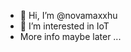 - 👋 Hi, I’m @novamaxxhu
- 👀 I’m interested in IoT
- More info maybe later ...

<!---
novamaxxhu/novamaxxhu is a ✨ special ✨ repository because its `README.md` (this file) appears on your GitHub profile.
You can click the Preview link to take a look at your changes.
--->
